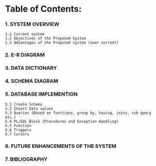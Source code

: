 
# Table of Contents:


### 1.	SYSTEM OVERVIEW 
    1.1 Current system 
    1.2 Objectives of the Proposed System 
    1.3 Advantages of the Proposed system (over current) 
 
### 2.	E-R DIAGRAM 
     
### 3.	DATA DICTIONARY 

### 4.	SCHEMA DIAGRAM 
  
### 5.	DATABASE IMPLEMENTION
    5.1 Create Schema 
    5.2 Insert Data values 
    5.3 Queries (Based on functions, group by, having, joins, sub query etc.) 
    5.4 PL/SQL Block (Procedures and Exception Handling)
    5.5 Function
    5.6 Triggers
    5.7 Cursors
 
### 6.	FUTURE ENHANCEMENTS OF THE SYSTEM 
 
### 7.  BIBLIOGRAPHY
